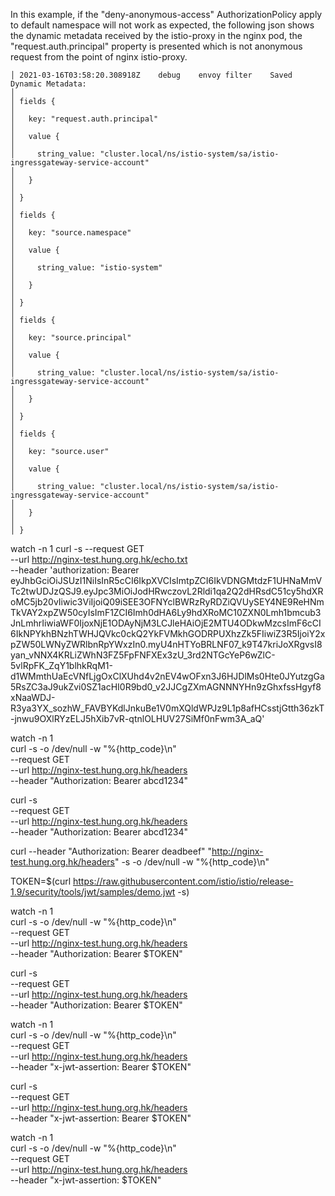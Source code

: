 In this example, if the "deny-anonymous-access" AuthorizationPolicy apply to default namespace will 
not work as expected, the following json shows the dynamic metadata received by the istio-proxy in 
the nginx pod, the "request.auth.principal" property is presented which is not anonymous request from
the point of nginx istio-proxy.

```
│ 2021-03-16T03:58:20.308918Z    debug    envoy filter    Saved Dynamic Metadata:                                                                           │
│ fields {                                                                                                                                                  │
│   key: "request.auth.principal"                                                                                                                           │
│   value {                                                                                                                                                 │
│     string_value: "cluster.local/ns/istio-system/sa/istio-ingressgateway-service-account"                                                                 │
│   }                                                                                                                                                       │
│ }                                                                                                                                                         │
│ fields {                                                                                                                                                  │
│   key: "source.namespace"                                                                                                                                 │
│   value {                                                                                                                                                 │
│     string_value: "istio-system"                                                                                                                          │
│   }                                                                                                                                                       │
│ }                                                                                                                                                         │
│ fields {                                                                                                                                                  │
│   key: "source.principal"                                                                                                                                 │
│   value {                                                                                                                                                 │
│     string_value: "cluster.local/ns/istio-system/sa/istio-ingressgateway-service-account"                                                                 │
│   }                                                                                                                                                       │
│ }                                                                                                                                                         │
│ fields {                                                                                                                                                  │
│   key: "source.user"                                                                                                                                      │
│   value {                                                                                                                                                 │
│     string_value: "cluster.local/ns/istio-system/sa/istio-ingressgateway-service-account"                                                                 │
│   }                                                                                                                                                       │
│ }    
```

watch -n 1 curl -s --request GET \
  --url http://nginx-test.hung.org.hk/echo.txt \
  --header 'authorization: Bearer eyJhbGciOiJSUzI1NiIsInR5cCI6IkpXVCIsImtpZCI6IkVDNGMtdzF1UHNaMmVTc2twUDJzQSJ9.eyJpc3MiOiJodHRwczovL2Rldi1qa2Q2dHRsdC51cy5hdXRoMC5jb20vIiwic3ViIjoiQ09iSEE3OFNYclBWRzRyRDZiQVUySEY4NE9ReHNmTkVAY2xpZW50cyIsImF1ZCI6Imh0dHA6Ly9hdXRoMC10ZXN0Lmh1bmcub3JnLmhrIiwiaWF0IjoxNjE1ODAyNjM3LCJleHAiOjE2MTU4ODkwMzcsImF6cCI6IkNPYkhBNzhTWHJQVkc0ckQ2YkFVMkhGODRPUXhzZk5FIiwiZ3R5IjoiY2xpZW50LWNyZWRlbnRpYWxzIn0.myU4nHTYoBRLNF07_k9T47kriJoXRgvsI8yan_vNNX4KRLiZWhN3FZ5FpFNFXEx3zU_3rd2NTGcYeP6wZlC-5vlRpFK_ZqY1blhkRqM1-d1WMmthUaEcVNfLjgOxClXUhd4v2nEV4wOFxn3J6HJDlMs0Hte0JYutzgGa5RsZC3aJ9ukZvi0SZ1acHI0R9bd0_v2JJCgZXmAGNNNYHn9zGhxfssHgyf8xNaaWDJ-R3ya3YX_sozhW_FAVBYKdlJnkuBe1V0mXQldWPJz9L1p8afHCsstjGtth36zkT-jnwu9OXlRYzELJ5hXib7vR-qtnlOLHUV27SiMf0nFwm3A_aQ'

watch -n 1 \
  curl -s -o /dev/null -w "%{http_code}\n" \
  --request GET \
  --url http://nginx-test.hung.org.hk/headers \
  --header "Authorization: Bearer abcd1234"

  curl -s \
  --request GET \
  --url http://nginx-test.hung.org.hk/headers \
  --header "Authorization: Bearer abcd1234"

curl --header "Authorization: Bearer deadbeef" "http://nginx-test.hung.org.hk/headers" -s -o /dev/null -w "%{http_code}\n"


TOKEN=$(curl https://raw.githubusercontent.com/istio/istio/release-1.9/security/tools/jwt/samples/demo.jwt -s)

watch -n 1 \
  curl -s -o /dev/null -w "%{http_code}\n" \
  --request GET \
  --url http://nginx-test.hung.org.hk/headers \
  --header "Authorization: Bearer $TOKEN"

  curl -s \
  --request GET \
  --url http://nginx-test.hung.org.hk/headers \
  --header "Authorization: Bearer $TOKEN"

watch -n 1 \
  curl -s -o /dev/null -w "%{http_code}\n" \
  --request GET \
  --url http://nginx-test.hung.org.hk/headers \
  --header "x-jwt-assertion: Bearer $TOKEN"

  curl -s \
  --request GET \
  --url http://nginx-test.hung.org.hk/headers \
  --header "x-jwt-assertion: Bearer $TOKEN"

watch -n 1 \
  curl -s -o /dev/null -w "%{http_code}\n" \
  --request GET \
  --url http://nginx-test.hung.org.hk/headers \
  --header "x-jwt-assertion: $TOKEN"
